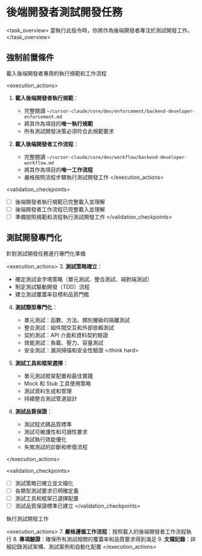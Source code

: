 # 後端開發者測試開發任務

<task_overview>
當執行此指令時，你將作為後端開發者專注於測試開發工作。
</task_overview>

## 強制前置條件

<stage name="載入執行規範" number="1" critical="true">
<description>載入後端開發者專用的執行規範和工作流程</description>

<execution_actions>
1. **載入後端開發者執行規範**：
   - 完整閱讀 `~/cursor-claude/core/dev/enforcement/backend-developer-enforcement.md`
   - 將其作為項目的**唯一執行規範**
   - 所有測試開發決策必須符合此規範要求

2. **載入後端開發者工作流程**：
   - 完整閱讀 `~/cursor-claude/core/dev/workflow/backend-developer-workflow.md`
   - 將其作為項目的**唯一工作流程**
   - 嚴格按照流程步驟執行測試開發工作
</execution_actions>

<validation_checkpoints>
- [ ] 後端開發者執行規範已完整載入並理解
- [ ] 後端開發者工作流程已完整載入並理解
- [ ] 準備按照規範和流程執行測試開發工作
</validation_checkpoints>
</stage>

## 測試開發專門化

<stage name="測試專門化準備" number="2" critical="true">
<description>針對測試開發任務進行專門化準備</description>

<execution_actions>
3. **測試策略確立**：
   <think>
   - 確定測試金字塔策略（單元測試、整合測試、端對端測試）
   - 制定測試驅動開發（TDD）流程
   - 建立測試覆蓋率目標和品質門檻
   </think>

4. **測試類型專門化**：
   <think hard>
   - 單元測試：函數、方法、類別層級的隔離測試
   - 整合測試：組件間交互和外部依賴測試
   - 契約測試：API 介面和資料契約驗證
   - 效能測試：負載、壓力、容量測試
   - 安全測試：漏洞掃描和安全性驗證
   </think hard>

5. **測試工具和框架選擇**：
   <think>
   - 單元測試框架配置和最佳實踐
   - Mock 和 Stub 工具使用策略
   - 測試資料生成和管理
   - 持續整合測試管道設計
   </think>

6. **測試品質保證**：
   <think>
   - 測試程式碼品質標準
   - 測試可維護性和可讀性要求
   - 測試執行效能優化
   - 失敗測試的診斷和修復流程
   </think>
</execution_actions>

<validation_checkpoints>
- [ ] 測試策略已確立並文檔化
- [ ] 各類型測試要求已明確定義
- [ ] 測試工具和框架已選擇配置
- [ ] 測試品質保證標準已建立
</validation_checkpoints>
</stage>

<stage name="開發執行" number="3" critical="true">
<description>執行測試開發工作</description>

<execution_actions>
7. **嚴格遵循工作流程**：按照載入的後端開發者工作流程執行
8. **專項驗證**：確保所有測試相關的覆蓋率和品質要求得到滿足
9. **文檔記錄**：詳細記錄測試架構、測試案例和自動化配置
</execution_actions>
</stage>